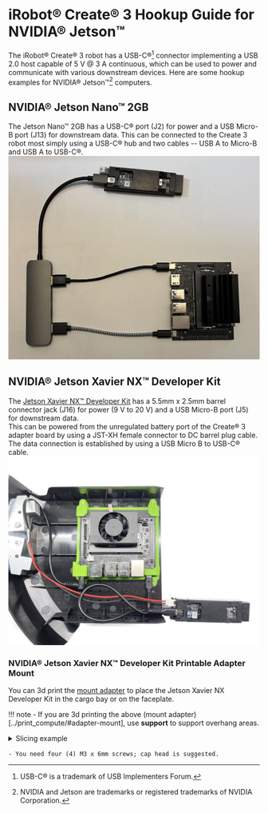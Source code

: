 # iRobot® Create® 3 Hookup Guide for NVIDIA® Jetson™

The iRobot® Create® 3 robot has a USB-C®[^1] connector implementing a USB 2.0 host capable of 5 V @ 3 A continuous, which can be used to power and communicate with various downstream devices.
Here are some hookup examples for NVIDIA® Jetson™[^2] computers.

## NVIDIA® Jetson Nano™ 2GB
The Jetson Nano™ 2GB has a USB-C® port (J2) for power and a USB Micro-B port (J13) for downstream data.
This can be connected to the Create 3 robot most simply using a USB-C® hub and two cables -- USB A to Micro-B and USB A to USB-C®.
![Hookup diagram for Jetson Nano™](data/hookup_nano2gb.jpg "Jetson Nano™ 2GB")

## NVIDIA® Jetson Xavier NX™ Developer Kit
The [Jetson Xavier NX™ Developer Kit](https://developer.nvidia.com/embedded/jetson-xavier-nx-devkit) has a 5.5mm x 2.5mm barrel connector jack (J16) for power (9 V to 20 V) and a USB Micro-B port (J5) for downstream data.<br>
This can be powered from the unregulated battery port of the Create® 3  adapter board by using a JST-XH female connector to DC barrel plug cable.
The data connection is established by using a USB Micro B to USB-C® cable.
![Hookup diagram for Jetson Xavier NX™ Developer Kit](data/hookup_jetson_xavier_nx.jpg "Jetson Xavier NX™ Developer Kit")

### NVIDIA® Jetson Xavier NX™ Developer Kit Printable Adapter Mount
You can 3d print the [mount adapter](../print_compute/#adapter-mount) to place the Jetson Xavier NX Developer Kit in the cargo bay or on the faceplate.

!!! note
    - If you are 3d printing the above (mount adapter)[../print_compute/#adapter-mount], use **support** to support overhang areas.
    <details>
      <summary>Slicing example</summary>
      <img src="../data/models/Compute/NVIDIA_Jetson/Adapter_Mount/C3-JetsonXavierNX-Mount_slice-example.png"></img>
    </details>


    - You need four (4) M3 x 6mm screws; cap head is suggested.

[^1]: USB-C® is a trademark of USB Implementers Forum.
[^2]: NVIDIA and Jetson are trademarks or registered trademarks of NVIDIA Corporation.
[^3]: All other trademarks mentioned are the property of their respective owners.
